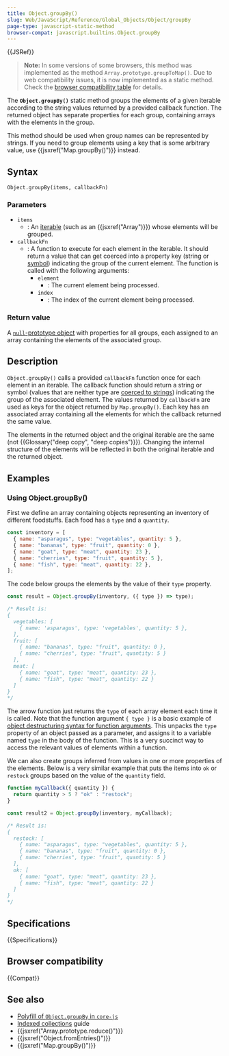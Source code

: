 ```yaml
---
title: Object.groupBy()
slug: Web/JavaScript/Reference/Global_Objects/Object/groupBy
page-type: javascript-static-method
browser-compat: javascript.builtins.Object.groupBy
---
```


{{JSRef}}

> **Note:** In some versions of some browsers, this method was implemented as the method `Array.prototype.groupToMap()`. Due to web compatibility issues, it is now implemented as a static method. Check the [browser compatibility table](#browser_compatibility) for details.

The **`Object.groupBy()`** static method groups the elements of a given iterable according to the string values returned by a provided callback function. The returned object has separate properties for each group, containing arrays with the elements in the group.

This method should be used when group names can be represented by strings. If you need to group elements using a key that is some arbitrary value, use {{jsxref("Map.groupBy()")}} instead.

<!-- {{EmbedInteractiveExample("pages/js/object-groupby.html")}} -->

## Syntax

```js-nolint
Object.groupBy(items, callbackFn)
```

### Parameters

- `items`
  - : An [iterable](/en-US/docs/Web/JavaScript/Reference/Iteration_protocols#the_iterable_protocol) (such as an {{jsxref("Array")}}) whose elements will be grouped.
- `callbackFn`
  - : A function to execute for each element in the iterable. It should return a value that can get coerced into a property key (string or [symbol](/en-US/docs/Web/JavaScript/Reference/Global_Objects/Symbol)) indicating the group of the current element. The function is called with the following arguments:
    - `element`
      - : The current element being processed.
    - `index`
      - : The index of the current element being processed.

### Return value

A [`null`-prototype object](/en-US/docs/Web/JavaScript/Reference/Global_Objects/Object#null-prototype_objects) with properties for all groups, each assigned to an array containing the elements of the associated group.

## Description

`Object.groupBy()` calls a provided `callbackFn` function once for each element in an iterable. The callback function should return a string or symbol (values that are neither type are [coerced to strings](/en-US/docs/Web/JavaScript/Reference/Global_Objects/String#string_coercion)) indicating the group of the associated element. The values returned by `callbackFn` are used as keys for the object returned by `Map.groupBy()`. Each key has an associated array containing all the elements for which the callback returned the same value.

The elements in the returned object and the original iterable are the same (not {{Glossary("deep copy", "deep copies")}}). Changing the internal structure of the elements will be reflected in both the original iterable and the returned object.

## Examples

### Using Object.groupBy()

First we define an array containing objects representing an inventory of different foodstuffs. Each food has a `type` and a `quantity`.

```js
const inventory = [
  { name: "asparagus", type: "vegetables", quantity: 5 },
  { name: "bananas", type: "fruit", quantity: 0 },
  { name: "goat", type: "meat", quantity: 23 },
  { name: "cherries", type: "fruit", quantity: 5 },
  { name: "fish", type: "meat", quantity: 22 },
];
```

The code below groups the elements by the value of their `type` property.

```js
const result = Object.groupBy(inventory, ({ type }) => type);

/* Result is:
{
  vegetables: [
    { name: 'asparagus', type: 'vegetables', quantity: 5 },
  ],
  fruit: [
    { name: "bananas", type: "fruit", quantity: 0 },
    { name: "cherries", type: "fruit", quantity: 5 }
  ],
  meat: [
    { name: "goat", type: "meat", quantity: 23 },
    { name: "fish", type: "meat", quantity: 22 }
  ]
}
*/
```

The arrow function just returns the `type` of each array element each time it is called. Note that the function argument `{ type }` is a basic example of [object destructuring syntax for function arguments](/en-US/docs/Web/JavaScript/Reference/Operators/Destructuring_assignment#unpacking_properties_from_objects_passed_as_a_function_parameter). This unpacks the `type` property of an object passed as a parameter, and assigns it to a variable named `type` in the body of the function.
This is a very succinct way to access the relevant values of elements within a function.

We can also create groups inferred from values in one or more properties of the elements. Below is a very similar example that puts the items into `ok` or `restock` groups based on the value of the `quantity` field.

```js
function myCallback({ quantity }) {
  return quantity > 5 ? "ok" : "restock";
}

const result2 = Object.groupBy(inventory, myCallback);

/* Result is:
{
  restock: [
    { name: "asparagus", type: "vegetables", quantity: 5 },
    { name: "bananas", type: "fruit", quantity: 0 },
    { name: "cherries", type: "fruit", quantity: 5 }
  ],
  ok: [
    { name: "goat", type: "meat", quantity: 23 },
    { name: "fish", type: "meat", quantity: 22 }
  ]
}
*/
```

## Specifications

{{Specifications}}

## Browser compatibility

{{Compat}}

## See also

- [Polyfill of `Object.groupBy` in `core-js`](https://github.com/zloirock/core-js#array-grouping)
- [Indexed collections](/en-US/docs/Web/JavaScript/Guide/Indexed_collections) guide
- {{jsxref("Array.prototype.reduce()")}}
- {{jsxref("Object.fromEntries()")}}
- {{jsxref("Map.groupBy()")}}
